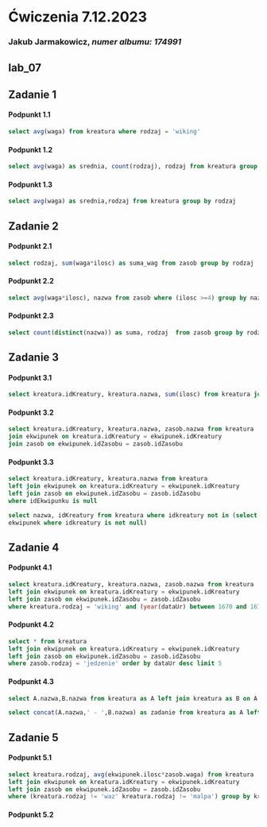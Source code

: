 # Ćwiczenia 7.12.2023
### Jakub Jarmakowicz, _numer albumu: 174991_
## lab_07
## Zadanie 1
#### Podpunkt 1.1
```sql
select avg(waga) from kreatura where rodzaj = 'wiking'
```
#### Podpunkt 1.2
```sql
select avg(waga) as srednia, count(rodzaj), rodzaj from kreatura group by rodzaj
```
#### Podpunkt 1.3
```sql
select avg(waga) as srednia,rodzaj from kreatura group by rodzaj
```
## Zadanie 2
#### Podpunkt 2.1
```sql
select rodzaj, sum(waga*ilosc) as suma_wag from zasob group by rodzaj
```
#### Podpunkt 2.2
```sql
select avg(waga*ilosc), nazwa from zasob where (ilosc >=4) group by nazwa having sum(waga*ilosc) > 10
```
#### Podpunkt 2.3
```sql
select count(distinct(nazwa)) as suma, rodzaj  from zasob group by rodzaj having suma>1
```
## Zadanie 3
#### Podpunkt 3.1
```sql
select kreatura.idKreatury, kreatura.nazwa, sum(ilosc) from kreatura join ekwipunek on kreatura.idKreatury = ekwipunek.idKreatury group by kreatura.idKreatury, kreatura.nazwa
```
#### Podpunkt 3.2
```sql
select kreatura.idKreatury, kreatura.nazwa, zasob.nazwa from kreatura 
join ekwipunek on kreatura.idKreatury = ekwipunek.idKreatury 
join zasob on ekwipunek.idZasobu = zasob.idZasobu

```
#### Podpunkt 3.3
```sql
select kreatura.idKreatury, kreatura.nazwa from kreatura 
left join ekwipunek on kreatura.idKreatury = ekwipunek.idKreatury 
left join zasob on ekwipunek.idZasobu = zasob.idZasobu
where idEkwipunku is null
```
```sql
select nazwa, idKreatury from kreatura where idkreatury not in (select distinct idkreatury from
ekwipunek where idkreatury is not null)
```
## Zadanie 4
#### Podpunkt 4.1
```sql
select kreatura.idKreatury, kreatura.nazwa, zasob.nazwa from kreatura 
left join ekwipunek on kreatura.idKreatury = ekwipunek.idKreatury 
left join zasob on ekwipunek.idZasobu = zasob.idZasobu
where kreatura.rodzaj = 'wiking' and (year(dataUr) between 1670 and 1679) 
```
#### Podpunkt 4.2
```sql
select * from kreatura 
left join ekwipunek on kreatura.idKreatury = ekwipunek.idKreatury 
left join zasob on ekwipunek.idZasobu = zasob.idZasobu
where zasob.rodzaj = 'jedzenie' order by dataUr desc limit 5

```
#### Podpunkt 4.3
```sql
select A.nazwa,B.nazwa from kreatura as A left join kreatura as B on A.idKreatury+5 = B.idKreatury

select concat(A.nazwa,' - ',B.nazwa) as zadanie from kreatura as A left join kreatura as B on A.idKreatury+5 = B.idKreatury
```
## Zadanie 5
#### Podpunkt 5.1
```sql
select kreatura.rodzaj, avg(ekwipunek.ilosc*zasob.waga) from kreatura 
left join ekwipunek on kreatura.idKreatury = ekwipunek.idKreatury 
left join zasob on ekwipunek.idZasobu = zasob.idZasobu
where (kreatura.rodzaj != 'waz' kreatura.rodzaj != 'malpa') group by kreatura.rodzaj having sum(ekwipunek.ilosc) < 30 

```
#### Podpunkt 5.2
```sql
```
